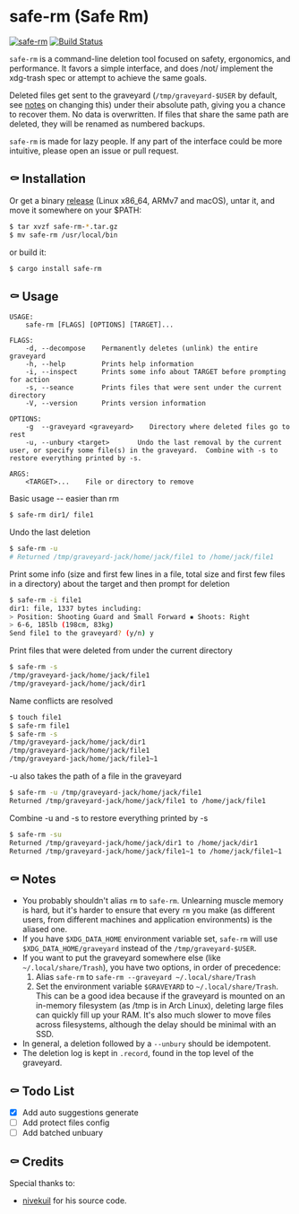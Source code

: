 # safe-rm (Safe Rm)

[![safe-rm](https://img.shields.io/crates/v/safe-rm.svg)](https://crates.io/crates/safe-rm)
[![Build Status](https://travis-ci.com/AlongWY/safe-rm.svg?branch=master)](https://travis-ci.com/AlongWY/safe-rm)

`safe-rm` is a command-line deletion tool focused on safety, ergonomics, and performance.  It favors a simple interface, and does /not/ implement the xdg-trash spec or attempt to achieve the same goals.

Deleted files get sent to the graveyard (`/tmp/graveyard-$USER` by default, see [notes](https://github.com/alongwy/safe-rm#-notes) on changing this) under their absolute path, giving you a chance to recover them.  No data is overwritten.  If files that share the same path are deleted, they will be renamed as numbered backups.

`safe-rm` is made for lazy people.  If any part of the interface could be more intuitive, please open an issue or pull request.

## ⚰ Installation
Or get a binary [release](https://github.com/alongwy/safe-rm/releases) (Linux x86_64, ARMv7 and macOS), untar it, and move it somewhere on your $PATH:
```bash
$ tar xvzf safe-rm-*.tar.gz
$ mv safe-rm /usr/local/bin
```

or build it:
```bash
$ cargo install safe-rm
```

## ⚰ Usage
```
USAGE:
    safe-rm [FLAGS] [OPTIONS] [TARGET]...

FLAGS:
    -d, --decompose    Permanently deletes (unlink) the entire graveyard
    -h, --help         Prints help information
    -i, --inspect      Prints some info about TARGET before prompting for action
    -s, --seance       Prints files that were sent under the current directory
    -V, --version      Prints version information

OPTIONS:
    -g  --graveyard <graveyard>    Directory where deleted files go to rest
    -u, --unbury <target>       Undo the last removal by the current user, or specify some file(s) in the graveyard.  Combine with -s to restore everything printed by -s.

ARGS:
    <TARGET>...    File or directory to remove
```
Basic usage -- easier than rm
```bash
$ safe-rm dir1/ file1
```
Undo the last deletion
```bash
$ safe-rm -u
# Returned /tmp/graveyard-jack/home/jack/file1 to /home/jack/file1
```

Print some info (size and first few lines in a file, total size and first few files in a directory) about the target and then prompt for deletion
```bash
$ safe-rm -i file1
dir1: file, 1337 bytes including:
> Position: Shooting Guard and Small Forward ▪ Shoots: Right
> 6-6, 185lb (198cm, 83kg)
Send file1 to the graveyard? (y/n) y
```
Print files that were deleted from under the current directory
```bash
$ safe-rm -s
/tmp/graveyard-jack/home/jack/file1
/tmp/graveyard-jack/home/jack/dir1
```
Name conflicts are resolved
```bash
$ touch file1
$ safe-rm file1
$ safe-rm -s
/tmp/graveyard-jack/home/jack/dir1
/tmp/graveyard-jack/home/jack/file1
/tmp/graveyard-jack/home/jack/file1~1
```
-u also takes the path of a file in the graveyard
```bash
$ safe-rm -u /tmp/graveyard-jack/home/jack/file1
Returned /tmp/graveyard-jack/home/jack/file1 to /home/jack/file1
```
Combine -u and -s to restore everything printed by -s
```bash
$ safe-rm -su
Returned /tmp/graveyard-jack/home/jack/dir1 to /home/jack/dir1
Returned /tmp/graveyard-jack/home/jack/file1~1 to /home/jack/file1~1
```
## ⚰ Notes
- You probably shouldn't alias `rm` to `safe-rm`.  Unlearning muscle memory is hard, but it's harder to ensure that every `rm` you make (as different users, from different machines and application environments) is the aliased one.
- If you have `$XDG_DATA_HOME` environment variable set, `safe-rm` will use `$XDG_DATA_HOME/graveyard` instead of the `/tmp/graveyard-$USER`.
- If you want to put the graveyard somewhere else (like `~/.local/share/Trash`), you have two options, in order of precedence:
  1. Alias `safe-rm` to `safe-rm --graveyard ~/.local/share/Trash`
  2. Set the environment variable `$GRAVEYARD` to `~/.local/share/Trash`.
  This can be a good idea because if the graveyard is mounted on an in-memory filesystem (as /tmp is in Arch Linux), deleting large files can quickly fill up your RAM.  It's also much slower to move files across filesystems, although the delay should be minimal with an SSD.
- In general, a deletion followed by a `--unbury` should be idempotent.
- The deletion log is kept in `.record`, found in the top level of the graveyard.

## ⚰ Todo List

- [x] Add auto suggestions generate
- [ ] Add protect files config
- [ ] Add batched unbuary

## ⚰ Credits
Special thanks to:
+ [nivekuil](https://github.com/nivekuil/rip) for his source code.